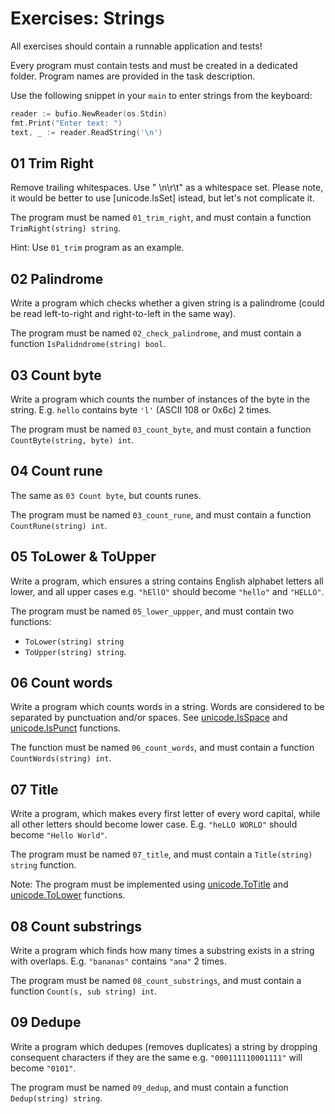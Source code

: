 # Exercises: Strings

All exercises should contain a runnable application and tests!

Every program must contain tests and must be created in a dedicated folder.
Program names are provided in the task description.

Use the following snippet in your `main` to enter strings from the keyboard:

```go
reader := bufio.NewReader(os.Stdin)
fmt.Print("Enter text: ")
text, _ := reader.ReadString('\n')
```

## 01 Trim Right

Remove trailing whitespaces. Use " \n\r\t" as a whitespace set. Please note,
it would be better to use [unicode.IsSet] istead, but let's not complicate it.

The program must be named `01_trim_right`, and must contain a function
`TrimRight(string) string`.

Hint: Use `01_trim` program as an example.

[unicode.IsSpace]: https://pkg.go.dev/unicode#IsSpace

## 02 Palindrome

Write a program which checks whether a given string is a palindrome (could be
read left-to-right and right-to-left in the same way).

The program must be named `02_check_palindrome`, and must contain a function
`IsPalidndrome(string) bool`.

## 03 Count byte

Write a program which counts the number of instances of the byte in the string.
E.g. `hello` contains byte `'l'` (ASCII 108 or 0x6c) 2 times.

The program must be named `03_count_byte`, and must contain a function
`CountByte(string, byte) int`.

## 04 Count rune

The same as `03 Count byte`, but counts runes.

The program must be named `03_count_rune`, and must contain a function
`CountRune(string) int`.

## 05 ToLower & ToUpper

Write a program, which ensures a string contains English alphabet letters
all lower, and all upper cases e.g. `"hEllO"` should become `"hello"` and
`"HELLO"`.

The program must be named `05_lower_uppper`, and must contain two functions:
- `ToLower(string) string`
- `ToUpper(string) string`.

## 06 Count words

Write a program which counts words in a string. Words are considered to be
separated by punctuation and/or spaces. See [unicode.IsSpace] and
[unicode.IsPunct] functions.

The function must be named `06_count_words`, and must contain a function
`CountWords(string) int`.

[unicode.IsSpace]: https://pkg.go.dev/unicode#IsSpace
[unicode.IsPunct]: https://pkg.go.dev/unicode#IsPunct

## 07 Title

Write a program, which makes every first letter of every word capital, while
all other letters should become lower case. E.g. `"heLLO WORLD"` should become
`"Hello World"`.

The program must be named `07_title`, and must contain a `Title(string) string`
function.

Note: The program must be implemented using [unicode.ToTitle] and
[unicode.ToLower] functions.

[unicode.ToTitle]: https://pkg.go.dev/unicode#ToUpper
[unicode.ToLower]: https://pkg.go.dev/unicode#ToLower

## 08 Count substrings

Write a program which finds how many times a substring exists in a string with
overlaps. E.g. `"bananas"` contains `"ana"` 2 times.

The program must be named `08_count_substrings`, and must contain a function
`Count(s, sub string) int`.

## 09 Dedupe

Write a program which dedupes (removes duplicates) a string by dropping
consequent characters if they are the same e.g. `"000111110001111"` will become
`"0101"`.

The program must be named `09_dedup`, and must contain a function
`Dedup(string) string`.
